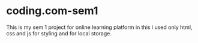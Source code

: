 # coding.com-sem1

This is my sem 1 project for online learning platform in this i used only html, css and js for styling and for local storage. 

